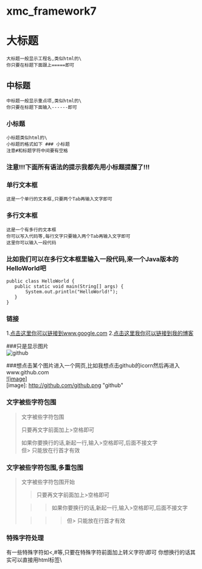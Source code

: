 # xmc_framework7

大标题  
===================================  
    大标题一般显示工程名,类似html的\
    你只要在标题下面跟上=====即可  

中标题  
-----------------------------------  
    中标题一般显示重点项,类似html的\
    你只要在标题下面输入------即可  

### 小标题  
    小标题类似html的\
    小标题的格式如下 ### 小标题
    注意#和标题字符中间要有空格  

### 注意!!!下面所有语法的提示我都先用小标题提醒了!!!   

### 单行文本框  
    这是一个单行的文本框,只要两个Tab再输入文字即可  

### 多行文本框    
    这是一个有多行的文本框  
    你可以写入代码等,每行文字只要输入两个Tab再输入文字即可  
    这里你可以输入一段代码  

### 比如我们可以在多行文本框里输入一段代码,来一个Java版本的HelloWorld吧  

    public class HelloWorld {  
       public static void main(String[] args) {  
           System.out.println("HelloWorld!");  
       }  
    }  

### 链接  
1.[点击这里你可以链接到www.google.com](http://www.google.com)
2.[点击这里我你可以链接到我的博客](http://guoyunsky.iteye.com)

###只是显示图片  
![github](http://github.com/unicorn.png "github")  

###想点击某个图片进入一个网页,比如我想点击github的icorn然后再进入www.github.com  
[![image]](http://www.github.com/)  
[image]: http://github.com/github.png "github"  

### 文字被些字符包围  
> 文字被些字符包围  
>  
> 只要再文字前面加上>空格即可  
>  
> 如果你要换行的话,新起一行,输入>空格即可,后面不接文字  
> 但> 只能放在行首才有效  

### 文字被些字符包围,多重包围  
> 文字被些字符包围开始  
>  
> > 只要再文字前面加上>空格即可  
>  
>  > > 如果你要换行的话,新起一行,输入>空格即可,后面不接文字  
>  
> > > > 但> 只能放在行首才有效  

### 特殊字符处理  
有一些特殊字符如<,#等,只要在特殊字符前面加上转义字符\即可
你想换行的话其实可以直接用html标签\